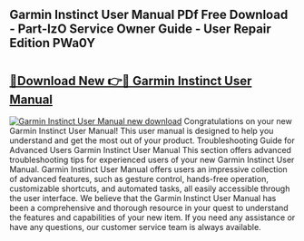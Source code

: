 ## Garmin Instinct User Manual PDf Free Download - Part-IzO Service Owner Guide - User Repair Edition PWa0Y

# <h2><a href="http://bc28712.oget.top/?id=Garmin+Instinct+User+Manual">🔗Download New 👉🔴 Garmin Instinct User Manual</a></h2>

[![Garmin Instinct User Manual new download](https://i.imgur.com/5g1atiW.png)](http://bc28712.oget.top/?id=Garmin+Instinct+User+Manual)
Congratulations on your new Garmin Instinct User Manual! This user manual is designed to help you understand and get the most out of your product. Troubleshooting Guide for Advanced Users Garmin Instinct User Manual This section offers advanced troubleshooting tips for experienced users of your new Garmin Instinct User Manual. Garmin Instinct User Manual offers users an impressive collection of advanced features, such as gesture control, hands-free operation, customizable shortcuts, and automated tasks, all easily accessible through the user interface. We believe that the Garmin Instinct User Manual has been a comprehensive and thorough resource in your quest to understand the features and capabilities of your new item. If you need any assistance or have any questions, our customer service team is always available.
